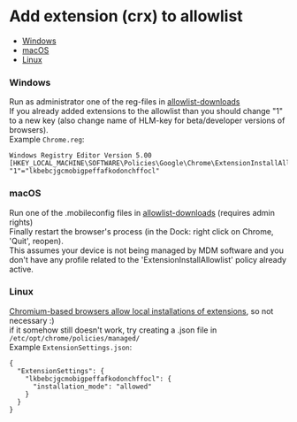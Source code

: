 # Add extension (crx) to allowlist

* [Windows](#windows)
* [macOS](#macOS)
* [Linux](#linux)

### Windows

Run as administrator one of the reg-files in [allowlist-downloads](https://gitlab.com/magnolia1234/bypass-paywalls-chrome-clean/-/tree/master/allowlist)  
If you already added extensions to the allowlist than you should change "1" to a new key (also change name of HLM-key for beta/developer versions of browsers).  
Example `Chrome.reg`:
```
Windows Registry Editor Version 5.00  
[HKEY_LOCAL_MACHINE\SOFTWARE\Policies\Google\Chrome\ExtensionInstallAllowlist]  
"1"="lkbebcjgcmobigpeffafkodonchffocl"
```

### macOS

Run one of the .mobileconfig files in [allowlist-downloads](https://gitlab.com/magnolia1234/bypass-paywalls-chrome-clean/-/tree/master/allowlist) (requires admin rights)  
Finally restart the browser's process (in the Dock: right click on Chrome, 'Quit', reopen).   
This assumes your device is not being managed by MDM software and you don't have any profile related to the 'ExtensionInstallAllowlist' policy already active.

### Linux

[Chromium-based browsers allow local installations of extensions](https://developer.chrome.com/docs/extensions/mv3/hosting/#hosting), so not necessary :)  
if it somehow still doesn't work, try creating a .json file in `/etc/opt/chrome/policies/managed/`  
Example `ExtensionSettings.json`:
```
{
  "ExtensionSettings": {
    "lkbebcjgcmobigpeffafkodonchffocl": {
      "installation_mode": "allowed"
    }
  }
}
```
